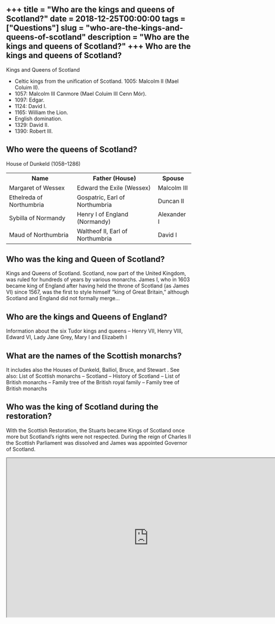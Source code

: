 +++
title = "Who are the kings and queens of Scotland?"
date = 2018-12-25T00:00:00
tags = ["Questions"]
slug = "who-are-the-kings-and-queens-of-scotland"
description = "Who are the kings and queens of Scotland?"
+++
Who are the kings and queens of Scotland?
-----------------------------------------

Kings and Queens of Scotland

- Celtic kings from the unification of Scotland. 1005: Malcolm II (Mael Coluim II).
- 1057: Malcolm III Canmore (Mael Coluim III Cenn Mór).
- 1097: Edgar.
- 1124: David I.
- 1165: William the Lion.
- English domination.
- 1329: David II.
- 1390: Robert III.

Who were the queens of Scotland?
--------------------------------

House of Dunkeld (1058–1286)

<table><tr><th>Name</th><th>Father (House)</th><th>Spouse</th></tr><tr><td>Margaret of Wessex</td><td>Edward the Exile (Wessex)</td><td>Malcolm III</td></tr><tr><td>Ethelreda of Northumbria</td><td>Gospatric, Earl of Northumbria</td><td>Duncan II</td></tr><tr><td>Sybilla of Normandy</td><td>Henry I of England (Normandy)</td><td>Alexander I</td></tr><tr><td>Maud of Northumbria</td><td>Waltheof II, Earl of Northumbria</td><td>David I</td></tr></table>

Who was the king and Queen of Scotland?
---------------------------------------

Kings and Queens of Scotland. Scotland, now part of the United Kingdom, was ruled for hundreds of years by various monarchs. James I, who in 1603 became king of England after having held the throne of Scotland (as James VI) since 1567, was the first to style himself “king of Great Britain,” although Scotland and England did not formally merge…

Who are the kings and Queens of England?
----------------------------------------

Information about the six Tudor kings and queens – Henry VII, Henry VIII, Edward VI, Lady Jane Grey, Mary I and Elizabeth I

What are the names of the Scottish monarchs?
--------------------------------------------

It includes also the Houses of Dunkeld, Balliol, Bruce, and Stewart . See also: List of Scottish monarchs – Scotland – History of Scotland – List of British monarchs – Family tree of the British royal family – Family tree of British monarchs

Who was the king of Scotland during the restoration?
----------------------------------------------------

With the Scottish Restoration, the Stuarts became Kings of Scotland once more but Scotland’s rights were not respected. During the reign of Charles II the Scottish Parliament was dissolved and James was appointed Governor of Scotland.

<iframe allow="accelerometer; autoplay; clipboard-write; encrypted-media; gyroscope; picture-in-picture" allowfullscreen="" class="__youtube_prefs__  epyt-is-override  no-lazyload" data-no-lazy="1" data-origheight="433" data-origwidth="770" data-skipgform_ajax_framebjll="" height="433" id="_ytid_88789" loading="lazy" src="https://www.youtube.com/embed/wd0Vzk6OBQk?enablejsapi=1&autoplay=0&cc_load_policy=0&cc_lang_pref=&iv_load_policy=1&loop=0&modestbranding=0&rel=1&fs=1&playsinline=0&autohide=2&theme=dark&color=red&controls=1&" title="YouTube player" width="770"></iframe>